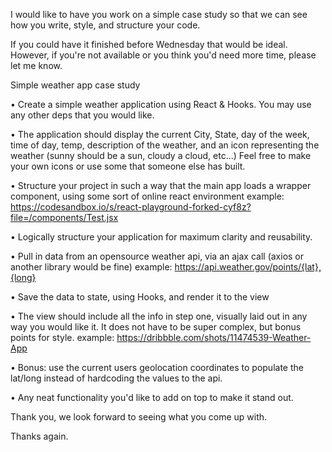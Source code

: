 I would like to have you work on a simple case study so that we can see how you write, style, and structure your code. 

If you could have it finished before Wednesday that would be ideal. However, if you're not available or you think you'd need more time, please let me know.

Simple weather app case study

• Create a simple weather application using React & Hooks. You may use any other deps that you would like.

• The application should display the current City, State, day of the week, time of day, temp, description of the weather, and an icon representing the weather (sunny should be a sun, cloudy a cloud, etc...) Feel free to make your own icons or use some that someone else has built.

• Structure your project in such a way that the main app loads a wrapper component, using some sort of online react environment
  example: https://codesandbox.io/s/react-playground-forked-cyf8z?file=/components/Test.jsx

• Logically structure your application for maximum clarity and reusability.

• Pull in data from an opensource weather api, via an ajax call (axios or another library would be fine)
  example: https://api.weather.gov/points/{lat},{long}

• Save the data to state, using Hooks, and render it to the view

• The view should include all the info in step one, visually laid out in any way you would like it. It does not have to be super complex, but bonus points for style.
  example: https://dribbble.com/shots/11474539-Weather-App

• Bonus: use the current users geolocation coordinates to populate the lat/long instead of hardcoding the values to the api.

• Any neat functionality you'd like to add on top to make it stand out.

Thank you, we look forward to seeing what you come up with.

Thanks again.